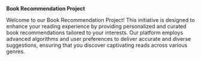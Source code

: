 
**Book Recommendation Project**

Welcome to our Book Recommendation Project! This initiative is designed 
to enhance your reading experience by providing personalized and curated book recommendations 
tailored to your interests. Our platform employs advanced algorithms and user preferences to 
deliver accurate and diverse suggestions, ensuring that you discover captivating reads across various genres. 

